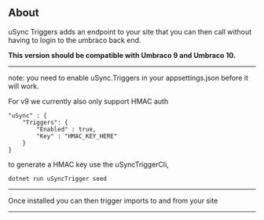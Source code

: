 ﻿## About 

uSync Triggers adds an endpoint to your site that you can then call
without having to login to the umbraco back end.

**This version should be compatible with Umbraco 9 and Umbraco 10.**

---

note: you need to enable uSync.Triggers in your appsettings.json before 
it will work. 

For v9 we currently also only support HMAC auth 

```
"uSync" : {
	"Triggers": {
		"Enabled" : true,
		"Key" : "HMAC_KEY_HERE"
	}
}
```

to generate a HMAC key use the uSyncTriggerCli, 

```
dotnet run uSyncTrigger seed
```

---

Once installed you can then trigger imports to and from your site

---